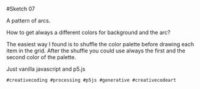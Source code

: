 #Sketch 07

A pattern of arcs.

How to get always a different colors for background and the arc?

The easiest way I found is to shuffle the color palette before drawing each item in the grid.
After the shuffle you could use always the first and the second color of the palette.

Just vanilla javascript and p5.js

`#creativecoding #processing #p5js #generative #creativecodeart`